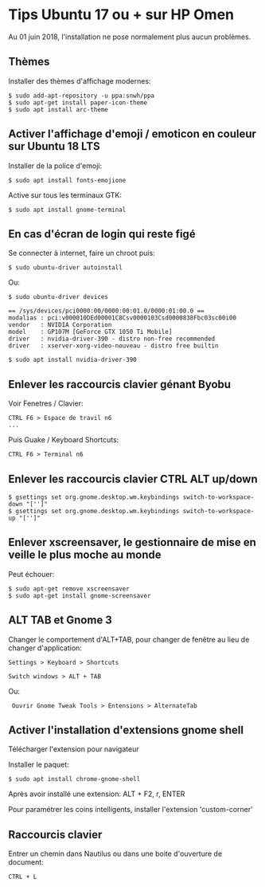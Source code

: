 # Tips Ubuntu 17 ou + sur HP Omen

Au 01 juin 2018, l'installation ne pose normalement plus aucun problèmes.


## Thèmes

Installer des thèmes d'affichage modernes:

	$ sudo add-apt-repository -u ppa:snwh/ppa
	$ sudo apt-get install paper-icon-theme
	$ sudo apt install arc-theme


## Activer l'affichage d'emoji / emoticon en couleur sur Ubuntu 18 LTS

Installer de la police d'emoji:

	$ sudo apt install fonts-emojione

Active sur tous les terminaux GTK:

	$ sudo apt install gnome-terminal


## En cas d'écran de login qui reste figé

Se connecter à internet, faire un chroot puis:

	$ sudo ubuntu-driver autoinstall

Ou:

	$ sudo ubuntu-driver devices

	== /sys/devices/pci0000:00/0000:00:01.0/0000:01:00.0 ==
	modalias : pci:v000010DEd00001C8Csv0000103Csd0000838Fbc03sc00i00
	vendor   : NVIDIA Corporation
	model    : GP107M [GeForce GTX 1050 Ti Mobile]
	driver   : nvidia-driver-390 - distro non-free recommended
	driver   : xserver-xorg-video-nouveau - distro free builtin

	$ sudo apt install nvidia-driver-390


## Enlever les raccourcis clavier génant Byobu

Voir Fenetres / Clavier:

	CTRL F6 > Espace de travil n6
	...

Puis Guake / Keyboard Shortcuts:

	CTRL F6 > Terminal n6


## Enlever les raccourcis clavier CTRL ALT up/down

	$ gsettings set org.gnome.desktop.wm.keybindings switch-to-workspace-down "['']"
	$ gsettings set org.gnome.desktop.wm.keybindings switch-to-workspace-up "['']"


## Enlever xscreensaver, le gestionnaire de mise en veille le plus moche au monde

Peut échouer:

	$ sudo apt-get remove xscreensaver
	$ sudo apt-get install gnome-screensaver


## ALT TAB et Gnome 3

Changer le comportement d'ALT+TAB, pour changer de fenêtre au lieu de changer d'application:

	Settings > Keyboard > Shortcuts 

	Switch windows > ALT + TAB

Ou:

	 Ouvrir Gnome Tweak Tools > Entensions > AlternateTab


## Activer l'installation d'extensions gnome shell 

Télécharger l'extension pour navigateur

Installer le paquet:

	$ sudo apt install chrome-gnome-shell

Après avoir installé une extension: ALT + F2, r, ENTER

Pour paramétrer les coins intelligents, installer l'extension 'custom-corner' 
	

## Raccourcis clavier

Entrer un chemin dans Nautilus ou dans une boite d'ouverture de document:

	CTRL + L


